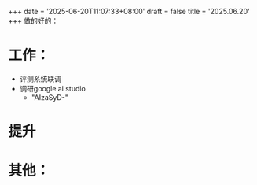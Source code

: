 +++
date = '2025-06-20T11:07:33+08:00'
draft = false
title = '2025.06.20'
+++
做的好的：


<!--more-->
# 工作：
- 评测系统联调
- 调研google ai studio
  - "AIzaSyD-"

# 提升



# 其他：

